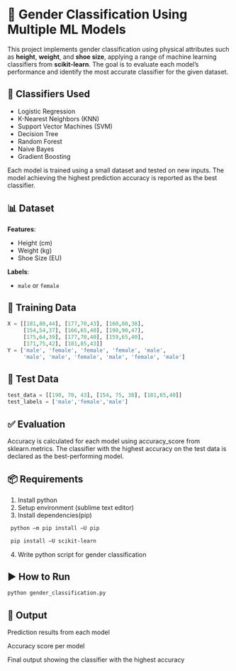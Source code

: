 # 🧠 Gender Classification Using Multiple ML Models

This project implements gender classification using physical attributes such as **height**, **weight**, and **shoe size**, applying a range of machine learning classifiers from **scikit-learn**. The goal is to evaluate each model’s performance and identify the most accurate classifier for the given dataset.

## 📌 Classifiers Used

- Logistic Regression
- K-Nearest Neighbors (KNN)
- Support Vector Machines (SVM)
- Decision Tree
- Random Forest
- Naive Bayes
- Gradient Boosting

Each model is trained using a small dataset and tested on new inputs. The model achieving the highest prediction accuracy is reported as the best classifier.

## 📊 Dataset

**Features**:  
- Height (cm)  
- Weight (kg)  
- Shoe Size (EU)  

**Labels**:  
- `male` or `female`

## 📁 Training Data

```python
X = [[181,80,44], [177,70,43], [160,60,38],
     [154,54,37], [166,65,40], [190,90,47],
     [175,64,39], [177,70,40], [159,65,40],
     [171,75,42], [181,85,43]]
Y = ['male', 'female', 'female', 'female', 'male', 
     'male', 'male', 'female', 'male', 'female', 'male']
```

## 🧪 Test Data
```python
test_data = [[190, 70, 43], [154, 75, 38], [181,65,40]]
test_labels = ['male','female','male']
```

## ✅ Evaluation
Accuracy is calculated for each model using accuracy_score from sklearn.metrics.
The classifier with the highest accuracy on the test data is declared as the best-performing model.

## 📦 Requirements
1)	Install python
2)	Setup environment (sublime text editor)
3)	Install dependencies(pip)
```bash
 python –m pip install –U pip
```
```bash
 pip install –U scikit-learn
```
4)	Write python script for gender classification

## ▶️ How to Run
```bash
python gender_classification.py
```

## 📢 Output
Prediction results from each model

Accuracy score per model

Final output showing the classifier with the highest accuracy


